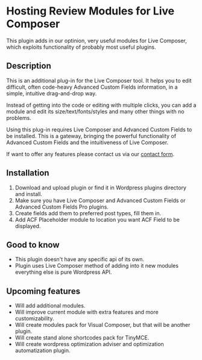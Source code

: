 Hosting Review Modules for Live Composer
====================
This plugin adds in our optinion, very useful modules for Live Composer, which exploits functionality of probably most useful plugins.

## Description
This is an additional plug-in for the Live Composer tool. It helps you to edit difficult, often code-heavy Advanced Custom Fields information, in a simple, intuitive drag-and-drop way.

Instead of getting into the code or editing with multiple clicks, you can add a module and edit its size/text/fonts/styles and many other things with no problems.

Using this plug-in requires Live Composer and Advanced Custom Fields to be installed. This is a gateway, bringing the powerful functionality of Advanced Custom Fields and the intuitiveness of Live Composer.

If want to offer any features please contact us via our [contact form](https://hosting.review/contact-us/).

## Installation
1. Download and upload plugin or find it in Wordpress plugins directory and install.
2. Make sure you have Live Composer and Advanced Custom Fields or Advanced Custom Fields Pro plugins.
3. Create fields add them to preferred post types, fill them in.
4. Add ACF Placeholder module to location you want ACF Field to be displayed.

## Good to know
- This plugin doesn't have any specific api of its own.
- Plugin uses Live Composer method of adding into it new modules everything else is pure Wordpress API.

## Upcoming features
- Will add additional modules.
- Will improve current module with extra features and more customizability.
- Will create modules pack for Visual Composer, but that will be another plugin.
- Will create stand alone shortcodes pack for TinyMCE.
- Will create wordpress optimization adviser and optimization automatization plugin.


